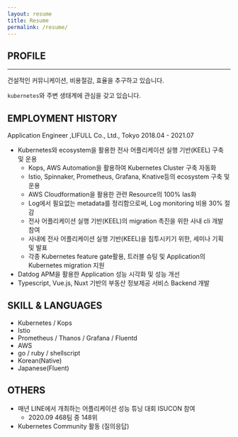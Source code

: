 ```yaml
---
layout: resume
title: Resume
permalink: /resume/
---
```


## PROFILE
---

건설적인 커뮤니케이션, 비용절감, 효율을 추구하고 있습니다.

`kubernetes`와 주변 생태계에 관심을 갖고 있습니다.


## EMPLOYMENT HISTORY
Application Engineer ,LIFULL Co., Ltd., Tokyo
2018.04 - 2021.07
- Kubernetes와 ecosystem을 활용한 전사 어플리케이션 실행 기반(KEEL) 구축 및 운용
  - Kops, AWS Automation을 활용하여 Kubernetes Cluster 구축 자동화
  - Istio, Spinnaker, Prometheus, Grafana, Knative등의 ecosystem 구축 및 운용
  - AWS Cloudformation을 활용한 관련 Resource의 100% Ias화
  - Log에서 필요없는 metadata를 정리함으로써, Log monitoring 비용 30% 절감
  - 전사 어플리케이션 실행 기반(KEEL)의 migration 촉진을 위한 사내 cli 개발 참여
  - 사내에 전사 어플리케이션 실행 기반(KEEL)을 침투시키기 위한, 세미나 기획 및 발표
  - 각종 Kubernetes feature gate활용, 트러블 슈팅 및 Application의 Kubernetes migration 지원
- Datdog APM을 활용한 Application 성능 시각화 및 성능 개선
- Typescript, Vue.js, Nuxt 기반의 부동산 정보제공 서비스 Backend 개발


## SKILL & LANGUAGES
- Kubernetes / Kops
- Istio 
- Prometheus / Thanos / Grafana / Fluentd
- AWS
- go / ruby / shellscript
- Korean(Native)
- Japanese(Fluent)


## OTHERS

- 매년 LINE에서 개최하는 어플리케이션 성능 튜닝 대회 ISUCON 참여
  - 2020.09 468팀 중 148위
- Kubernetes Community 활동 (질의응답)
